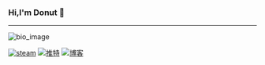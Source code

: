 ### Hi,I'm Donut 👋  

<hr>

<!--
**yeqiyi/yeqiyi** is a ✨ _special_ ✨ repository because its `README.md` (this file) appears on your GitHub profile.

Here are some ideas to get you started:

- 🔭 I’m currently working on ...
- 🌱 I’m currently learning ...
- 👯 I’m looking to collaborate on ...
- 🤔 I’m looking for help with ...
- 💬 Ask me about ...
- 📫 How to reach me: ...
- 😄 Pronouns: ...
- ⚡ Fun fact: ...
-->

![bio_image](https://s1.ax1x.com/2022/04/19/L0BQcq.jpg)

[![steam](https://img.shields.io/badge/steam-gray?&style=for-the-badge&logo=steam&logoColor=white)](https://steamcommunity.com/id/angelina0820/)   [![推特](https://img.shields.io/badge/twitter-blue?&style=for-the-badge&logo=twitter&logoColor=white)](https://twitter.com/Applepaiii0820)   [![博客](https://img.shields.io/badge/blog-甜甜圈の杂物间-orange?&style=for-the-badge)](https://nekoneko.best)






